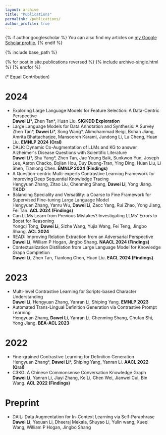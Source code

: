 ```yaml
---
layout: archive
title: "Publications"
permalink: /publications/
author_profile: true
---
```


{% if author.googlescholar %}
  You can also find my articles on <u><a href="{{author.googlescholar}}">my Google Scholar profile</a>.</u>
{% endif %}

{% include base_path %}

{% for post in site.publications reversed %}
  {% include archive-single.html %}
{% endfor %}

(* Equal Contribution)

2024
======
* Exploring Large Language Models for Feature Selection: A Data-Centric Perspective<br />
**Dawei Li**\*, Zhen Tan*, Huan Liu. **SIGKDD Exploration**
* Large Language Models for Data Annotation and Synthesis: A Survey<br />
Zhen Tan*, **Dawei Li**\*, Song Wang*, Alimohammad Beigi, Bohan Jiang, Amrita Bhattacharjee, Mansooreh Karami, Jundong Li, Lu Cheng, Huan Liu. **EMNLP 2024 (Oral)**
* DALK: Dynamic Co-Augmentation of LLMs and KG to answer Alzheimer's Disease Questions with Scientific Literature<br />
**Dawei Li**\*, Shu Yang*, Zhen Tan, Jae Young Baik, Sunkwon Yun, Joseph Lee, Aaron Chacko, Bojian Hou, Duy Duong-Tran, Ying Ding, Huan Liu, Li Shen, Tianlong Chen. **EMNLP 2024 (Findings)**
* A Question-centric Multi-experts Contrastive Learning Framework for Improving Deep Sequential Knowledge Tracing<br />
Hengyuan Zhang, Zitao Liu, Chenming Shang, **Dawei Li**, Yong Jiang. **TKDD**
* Balancing Speciality and Versatility: a Coarse to Fine Framework for Supervised Fine-tuning Large Language Model<br />
Hengyuan Zhang, Yanru Wu, **Dawei Li**, Zacc Yang, Rui Zhao, Yong Jiang, Fei Tan. **ACL 2024 (Findings)**
* Can LLMs Learn from Previous Mistakes? Investigating LLMs' Errors to Boost for Reasoning<br />
Yongqi Tong, **Dawei Li**, Sizhe Wang, Yujia Wang, Fei Teng, Jingbo Shang. **ACL 2024**
* READ: Improving Relation Extraction from an Adversarial Perspective<br />
**Dawei Li**, William P Hogan, Jingbo Shang. **NAACL 2024 (Findings)**
* Contextualization Distillation from Large Language Model for Knowledge Graph Completion<br />
**Dawei Li**, Zhen Tan, Tianlong Chen, Huan Liu. **EACL 2024 (Findings)**

2023
======
* Multi-level Contrastive Learning for Scripts-based Character Understanding<br />
**Dawei Li**, Hengyuan Zhang, Yanran Li, Shiping Yang. **EMNLP 2023**
* Automated Trans-Lingual Definition Generation via Contrastive Prompt Learning<br />
Hengyuan Zhang, **Dawei Li**, Yanran Li, Chenming Shang, Chufan Shi, Yong Jiang. **BEA-ACL 2023**

2022
======
* Fine-grained Contrastive Learning for Definition Generation<br />
Hengyuan Zhang*, **Dawei Li**\*, Shiping Yang, Yanran Li. **AACL 2022 (Oral)**
* C3KG: A Chinese Commonsense Conversation Knowledge Graph<br />
**Dawei Li**, Yanran Li, Jiayi Zhang, Ke Li, Chen Wei, Jianwei Cui, Bin Wang. **ACL 2022 (Findings)**

Preprint
======
* DAIL: Data Augmentation for In-Context Learning via Self-Paraphrase<br />
**Dawei Li**, Yaxuan Li, Dheeraj Mekala, Shuyao Li, Yulin wang, Xueqi Wang, William P Hogan, Jingbo Shang